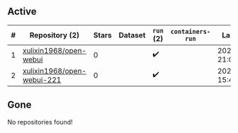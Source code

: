 ## Active
| # | Repository (2) | Stars | Dataset | `run` (2) | `containers-run` | Last Modified |
| --- | --- | --- | --- | --- | --- | --- |
| 1 | [xulixin1968/open-webui](https://github.com/xulixin1968/open-webui) | 0 |  | :heavy_check_mark: |  | 2025-03-01 21:08:19+00:00 |
| 2 | [xulixin1968/open-webui-221](https://github.com/xulixin1968/open-webui-221) | 0 |  | :heavy_check_mark: |  | 2025-02-21 15:45:40+00:00 |

## Gone
No repositories found!
